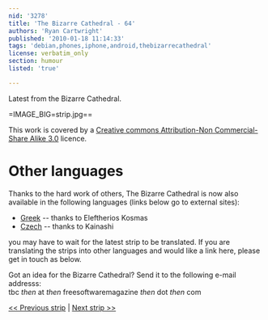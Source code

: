 ```yaml
---
nid: '3278'
title: 'The Bizarre Cathedral - 64'
authors: 'Ryan Cartwright'
published: '2010-01-18 11:14:33'
tags: 'debian,phones,iphone,android,thebizarrecathedral'
license: verbatim_only
section: humour
listed: 'true'

---
```

Latest from the Bizarre Cathedral.

<!--break-->

=IMAGE_BIG=strip.jpg==

This work is covered by a [Creative commons Attribution-Non Commercial-Share Alike 3.0](http://creativecommons.org/licenses/by-nc-sa/3.0/) licence.

# Other languages

Thanks to the hard work of others, The Bizarre Cathedral is now also available in the following languages (links below go to external sites):

* [Greek](http://elkosmas.gr/category/bizarre-cathedral/) -- thanks to Eleftherios Kosmas
* [Czech](http://bizcat-cesky.kx.cz/) -- thanks to Kainashi

you may have to wait for the latest strip to be translated. If you are translating the strips into other languages and would like a link here, please get in touch as below.

Got an idea for the Bizarre Cathedral? Send it to the following e-mail addresss:  
tbc _then_ at _then_ freesoftwaremagazine _then_ dot _then_ com

[<< Previous strip](http://www.freesoftwaremagazine.com/columns/bizarre_cathedral_63) | [Next strip >>](http://www.freesoftwaremagazine.com/columns/bizarre_cathedral_65)